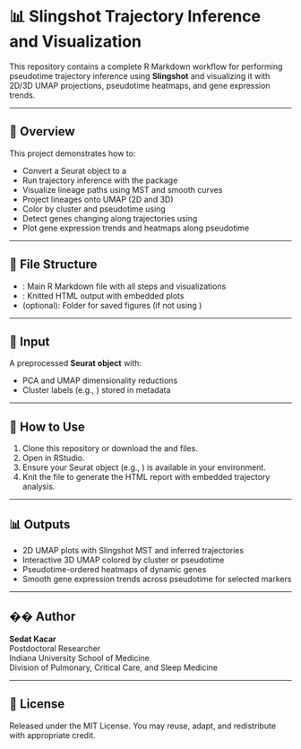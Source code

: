 # 📊 Slingshot Trajectory Inference and Visualization

This repository contains a complete R Markdown workflow for performing pseudotime trajectory inference using **Slingshot** and visualizing it with 2D/3D UMAP projections, pseudotime heatmaps, and gene expression trends.

---

## 📌 Overview

This project demonstrates how to:

- Convert a Seurat object to a 
- Run trajectory inference with the  package
- Visualize lineage paths using MST and smooth curves
- Project lineages onto UMAP (2D and 3D)
- Color by cluster and pseudotime using 
- Detect genes changing along trajectories using 
- Plot gene expression trends and heatmaps along pseudotime

---

## 📁 File Structure

- : Main R Markdown file with all steps and visualizations
- : Knitted HTML output with embedded plots
-  (optional): Folder for saved figures (if not using )

---

## 🧬 Input

A preprocessed **Seurat object** with:

- PCA and UMAP dimensionality reductions
- Cluster labels (e.g., ) stored in metadata

---

## 🚀 How to Use

1. Clone this repository or download the  and  files.
2. Open  in RStudio.
3. Ensure your Seurat object (e.g., ) is available in your environment.
4. Knit the file to generate the HTML report with embedded trajectory analysis.

---

## 📊 Outputs

- 2D UMAP plots with Slingshot MST and inferred trajectories
- Interactive 3D UMAP colored by cluster or pseudotime
- Pseudotime-ordered heatmaps of dynamic genes
- Smooth gene expression trends across pseudotime for selected markers

---

## �� Author

**Sedat Kacar**  
Postdoctoral Researcher  
Indiana University School of Medicine  
Division of Pulmonary, Critical Care, and Sleep Medicine

---

## 📜 License

Released under the MIT License. You may reuse, adapt, and redistribute with appropriate credit.

